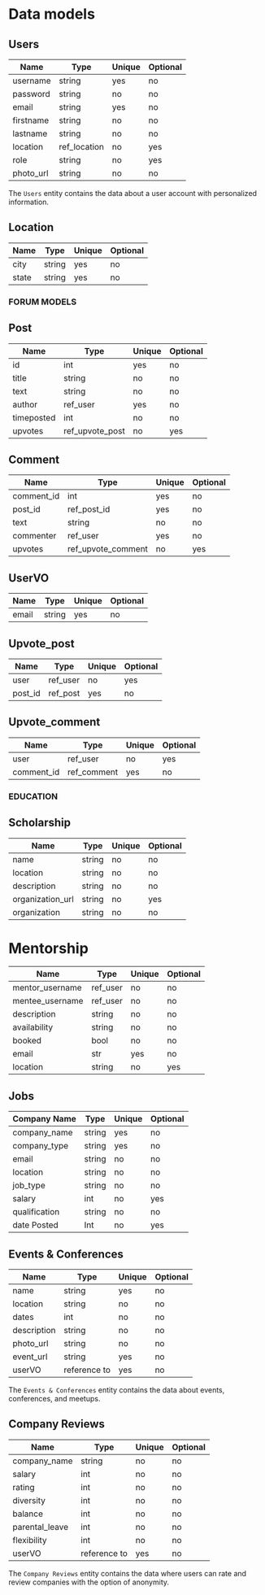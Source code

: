 # Data models

## Users

| Name      | Type         | Unique | Optional |
| --------- | ------------ | ------ | -------- |
| username  | string       | yes    | no       |
| password  | string       | no     | no       |
| email     | string       | yes    | no       |
| firstname | string       | no     | no       |
| lastname  | string       | no     | no       |
| location  | ref_location | no     | yes      |
| role      | string       | no     | yes      |
| photo_url | string       | no     | no       |

The `Users` entity contains the data about a user account
with personalized information.

## Location

| Name  | Type   | Unique | Optional |
| ----- | ------ | ------ | -------- |
| city  | string | yes    | no       |
| state | string | yes    | no       |

### FORUM MODELS

## Post

| Name       | Type            | Unique | Optional |
| ---------- | --------------- | ------ | -------- |
| id         | int             | yes    | no       |
| title      | string          | no     | no       |
| text       | string          | no     | no       |
| author     | ref_user        | yes    | no       |
| timeposted | int             | no     | no       |
| upvotes    | ref_upvote_post | no     | yes      |

## Comment

| Name       | Type               | Unique | Optional |
| ---------- | ------------------ | ------ | -------- |
| comment_id | int                | yes    | no       |
| post_id    | ref_post_id        | yes    | no       |
| text       | string             | no     | no       |
| commenter  | ref_user           | yes    | no       |
| upvotes    | ref_upvote_comment | no     | yes      |

## UserVO

| Name  | Type   | Unique | Optional |
| ----- | ------ | ------ | -------- |
| email | string | yes    | no       |

## Upvote_post

| Name    | Type     | Unique | Optional |
| ------- | -------- | ------ | -------- |
| user    | ref_user | no     | yes      |
| post_id | ref_post | yes    | no       |

## Upvote_comment

| Name       | Type        | Unique | Optional |
| ---------- | ----------- | ------ | -------- |
| user       | ref_user    | no     | yes      |
| comment_id | ref_comment | yes    | no       |

### EDUCATION

## Scholarship

| Name             | Type   | Unique | Optional |
| ---------------- | ------ | ------ | -------- |
| name             | string | no     | no       |
| location         | string | no     | no       |
| description      | string | no     | no       |
| organization_url | string | no     | yes      |
| organization     | string | no     | no       |

# Mentorship

| Name         | Type     | Unique | Optional |
| ------------ | -------- | ------ | -------- |
| mentor_username | ref_user | no  | no       |
| mentee_username | ref_user | no  | no       |
| description  | string   | no     | no       |
| availability | string   | no     | no       |
| booked       | bool     | no     | no       |
| email        | str      | yes    | no       |
| location     | string   | no     | yes      |

## Jobs

| Company Name  | Type   | Unique | Optional |
| ------------- | ------ | ------ | -------- |
| company_name  | string | yes    | no       |
| company_type  | string | yes    | no       |
| email         | string | no     | no       |
| location      | string | no     | no       |
| job_type      | string | no     | no       |
| salary        | int    | no     | yes      |
| qualification | string | no     | no       |
| date Posted   | Int    | no     | yes      |

## Events & Conferences

| Name        | Type         | Unique | Optional |
| ----------- | ------------ | ------ | -------- |
| name        | string       | yes    | no       |
| location    | string       | no     | no       |
| dates       | int          | no     | no       |
| description | string       | no     | no       |
| photo_url   | string       | no     | no       |
| event_url   | string       | yes    | no       |
| userVO      | reference to | yes    | no       |

The `Events & Conferences` entity contains the data about events, conferences, and meetups.

## Company Reviews

| Name           | Type         | Unique | Optional |
| -------------- | ------------ | ------ | -------- |
| company_name   | string       | no     | no       |
| salary         | int          | no     | no       |
| rating         | int          | no     | no       |
| diversity      | int          | no     | no       |
| balance        | int          | no     | no       |
| parental_leave | int          | no     | no       |
| flexibility    | int          | no     | no       |
| userVO         | reference to | yes    | no       |

The `Company Reviews` entity contains the data where users can rate and review companies with the option of anonymity.
